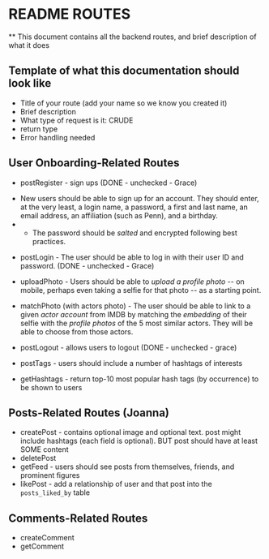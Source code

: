 # README ROUTES

** This document contains all the backend routes, and brief description of what it does

## Template of what this documentation should look like
* Title of your route (add your name so we know you created it)
* Brief description
* What type of request is it: CRUDE
* return type
* Error handling needed

## User Onboarding-Related Routes
* postRegister - sign ups (DONE - unchecked - Grace)
- New users should be able to sign up for an account. They should enter, at the very least, a login name, a password, a first and last name, an email address, an affiliation (such as Penn), and a birthday.
- * The password should be *salted* and encrypted following best practices.

* postLogin - The user should be able to log in with their user ID and password. (DONE - unchecked - Grace)
* uploadPhoto - Users should be able to *upload a profile photo* -- on mobile, perhaps even taking a selfie for that photo -- as a starting point.
* matchPhoto (with actors photo) - The user should be able to link to a given *actor account* from IMDB by matching the *embedding* of their selfie with the *profile photos* of the 5 most similar actors.  They will be able to choose from those actors.

* postLogout - allows users to logout (DONE - unchecked - grace)


* postTags - users should include a number of hashtags of interests
* getHashtags - return top-10 most popular hash tags (by occurrence) to be shown to users



## Posts-Related Routes (Joanna)
* createPost - contains optional image and optional text. post might include hashtags (each field is optional). BUT post should have at least SOME content
* deletePost 
* getFeed - users should see posts from themselves, friends, and prominent figures
* likePost - add a relationship of user and that post into the `posts_liked_by` table


## Comments-Related Routes
* createComment
* getComment




